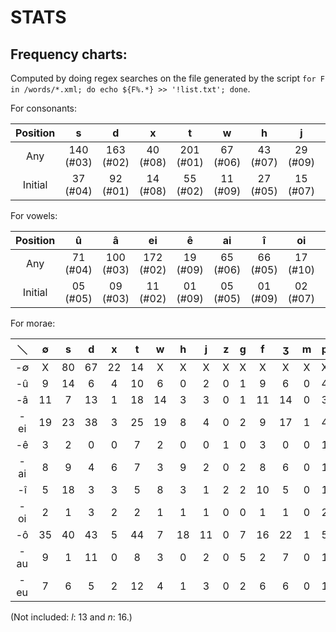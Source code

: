 #  STATS  #

##  Frequency charts:  ##

Computed by doing regex searches on the file generated by the script `for F in /words/*.xml; do echo ${F%.*} >> '!list.txt'; done`.

For consonants:

| Position  |     s     |     d     |     x     |     t     |     w     |     h     |     j     |     z     |     g     |     f     |     ʒ     |     m     |     p     |     n     |     l     |
| :-------: | :-------: | :-------: | :-------: | :-------: | :-------: | :-------: | :-------: | :-------: | :-------: | :-------: | :-------: | :-------: | :-------: | :-------: | :-------: |
| Any       | 140 (#03) | 163 (#02) |  40 (#08) | 201 (#01) |  67 (#06) |  43 (#07) |  29 (#09) |  03 (#14) |  23 (#10) |  76 (#05) |  84 (#04) |  02 (#15) |  23 (#10) |  16 (#12) |  13 (#13) |
| Initial   |  37 (#04) |  92 (#01) |  14 (#08) |  55 (#02) |  11 (#09) |  27 (#05) |  15 (#07) |  01 (#12) |  11 (#09) |  21 (#06) |  43 (#03) |  00 (#13) |  11 (#09) |  00 (#13) |  00 (#13) |

For vowels:

| Position  |     û     |     â     |    ei     |     ê     |    ai     |     î     |    oi     |     ô     |    au     |    eu     |
| :-------: | :-------: | :-------: | :-------: | :-------: | :-------: | :-------: | :-------: | :-------: | :-------: | :-------: |
| Any       |  71 (#04) | 100 (#03) | 172 (#02) |  19 (#09) |  65 (#06) |  66 (#05) |  17 (#10) | 255 (#01) |  49 (#08) |  55 (#07) |
| Initial   |  05 (#05) |  09 (#03) |  11 (#02) |  01 (#09) |  05 (#05) |  01 (#09) |  02 (#07) |  20 (#01) |  07 (#04) |  02 (#07) |

For morae:

|  ＼ |  ∅  |  s  |  d  |  x  |  t  |  w  |  h  |  j  |  z  |  g  |  f  |  ʒ  |  m  |  p  |
| :-: | :-: | :-: | :-: | :-: | :-: | :-: | :-: | :-: | :-: | :-: | :-: | :-: | :-: | :-: |
| -∅  |   X |  80 |  67 |  22 |  14 |   X |   X |   X |   X |   X |   X |   X |   X |   X |
| -û  |   9 |  14 |   6 |   4 |  10 |   6 |   0 |   2 |   0 |   1 |   9 |   6 |   0 |   4 |
| -â  |  11 |   7 |  13 |   1 |  18 |  14 |   3 |   3 |   0 |   1 |  11 |  14 |   0 |   3 |
| -ei |  19 |  23 |  38 |   3 |  25 |  19 |   8 |   4 |   0 |   2 |   9 |  17 |   1 |   4 |
| -ê  |   3 |   2 |   0 |   0 |   7 |   2 |   0 |   0 |   1 |   0 |   3 |   0 |   0 |   1 |
| -ai |   8 |   9 |   4 |   6 |   7 |   3 |   9 |   2 |   0 |   2 |   8 |   6 |   0 |   1 |
| -î  |   5 |  18 |   3 |   3 |   5 |   8 |   3 |   1 |   2 |   2 |  10 |   5 |   0 |   1 |
| -oi |   2 |   1 |   3 |   2 |   2 |   1 |   1 |   1 |   0 |   0 |   1 |   1 |   0 |   2 |
| -ô  |  35 |  40 |  43 |   5 |  44 |   7 |  18 |  11 |   0 |   7 |  16 |  22 |   1 |   5 |
| -au |   9 |   1 |  11 |   0 |   8 |   3 |   0 |   2 |   0 |   5 |   2 |   7 |   0 |   1 |
| -eu |   7 |   6 |   5 |   2 |  12 |   4 |   1 |   3 |   0 |   2 |   6 |   6 |   0 |   1 |

(Not included: *l*: 13 and *n*: 16.)
